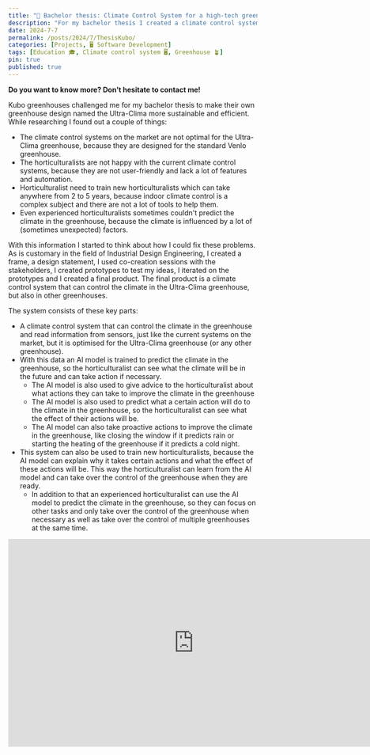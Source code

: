 ```yaml
---
title: "🤖 Bachelor thesis: Climate Control System for a high-tech greenhouse"
description: "For my bachelor thesis I created a climate control system for a high-tech greenhouse. The goal of this project was to create a system that can control the climate in a greenhouse to grow plants in the most optimal conditions, improving the yield and quality of the plants as well as improving sustainability."
date: 2024-7-7
permalink: /posts/2024/7/ThesisKubo/
categories: [Projects, 🖥️ Software Development]
tags: [Education 🎓, Climate control system 🖥️, Greenhouse 🪴]
pin: true
published: true
---
```


**Do you want to know more? Don't hesitate to contact me!**

Kubo greenhouses challenged me for my bachelor thesis to make their own greenhouse design named the Ultra-Clima more sustainable and efficient. While researching I found out a couple of things:
- The climate control systems on the market are not optimal for the Ultra-Clima greenhouse, because they are designed for the standard Venlo greenhouse.
- The horticulturalists are not happy with the current climate control systems, because they are not user-friendly and lack a lot of features and automation.
- Horticulturalist need to train new horticulturalists which can take anywhere from 2 to 5 years, because indoor climate control is a complex subject and there are not a lot of tools to help them.
- Even experienced horticulturalists sometimes couldn't predict the climate in the greenhouse, because the climate is influenced by a lot of (sometimes unexpected) factors.

With this information I started to think about how I could fix these problems. As is customary in the field of Industrial Design Engineering, I created a frame, a design statement, I used co-creation sessions with the stakeholders, I created prototypes to test my ideas, I iterated on the prototypes and I created a final product. The final product is a climate control system that can control the climate in the Ultra-Clima greenhouse, but also in other greenhouses.

The system consists of these key parts:
- A climate control system that can control the climate in the greenhouse and read information from sensors, just like the current systems on the market, but it is optimised for the Ultra-Clima greenhouse (or any other greenhouse).
- With this data an AI model is trained to predict the climate in the greenhouse, so the horticulturalist can see what the climate will be in the future and can take action if necessary.
  - The AI model is also used to give advice to the horticulturalist about what actions they can take to improve the climate in the greenhouse
  - The AI model is also used to predict what a certain action will do to the climate in the greenhouse, so the horticulturalist can see what the effect of their actions will be.
  - The AI model can also take proactive actions to improve the climate in the greenhouse, like closing the window if it predicts rain or starting the heating of the greenhouse if it predicts a cold night.
- This system can also be used to train new horticulturalists, because the AI model can explain why it takes certain actions and what the effect of these actions will be. This way the horticulturalist can learn from the AI model and can take over the control of the greenhouse when they are ready.
  - In addition to that an experienced horticulturalist can use the AI model to predict the climate in the greenhouse, so they can focus on other tasks and only take over the control of the greenhouse when necessary as well as take over the control of multiple greenhouses at the same time.

<iframe width="750" height="420" src="https://www.youtube.com/embed/o3TrRHFEE-0" title="Thesis Kubo Ultra-Climate" frameborder="0" allow="accelerometer; autoplay; clipboard-write; encrypted-media; gyroscope; picture-in-picture; web-share" referrerpolicy="strict-origin-when-cross-origin" allowfullscreen style="margin: 0 auto; display: block;"></iframe>
